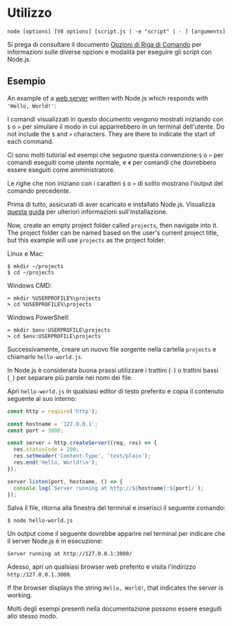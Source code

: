 # Utilizzo

<!--introduced_in=v0.10.0-->
<!--type=misc-->

`node [options] [V8 options] [script.js | -e "script" | - ] [arguments]`

Si prega di consultare il documento [Opzioni di Riga di Comando](cli.html#cli_command_line_options) per informazioni sulle diverse opzioni e modalità per eseguire gli script con Node.js.

## Esempio
An example of a [web server](http.html) written with Node.js which responds with `'Hello, World!'`:

I comandi visualizzati in questo documento vengono mostrati iniziando con `$` o `>` per simulare il modo in cui apparirebbero in un terminal dell'utente. Do not include the `$` and `>` characters. They are there to indicate the start of each command.

Ci sono molti tutorial ed esempi che seguono questa convenzione:`$` o `>` per comandi eseguiti come utente normale, e `#` per comandi che dovrebbero essere eseguiti come amministratore.

Le righe che non iniziano con i caratteri `$` o `>` di solito mostrano l'output del comando precedente.

Prima di tutto, assicurati di aver scaricato e installato Node.js. Visualizza [questa guida](https://nodejs.org/en/download/package-manager/) per ulteriori informazioni sull'installazione.

Now, create an empty project folder called `projects`, then navigate into it. The project folder can be named based on the user's current project title, but this example will use `projects` as the project folder.

Linux e Mac:

```console
$ mkdir ~/projects
$ cd ~/projects
```

Windows CMD:

```console
> mkdir %USERPROFILE%\projects
> cd %USERPROFILE%\projects
```

Windows PowerShell:

```console
> mkdir $env:USERPROFILE\projects
> cd $env:USERPROFILE\projects
```

Successivamente, creare un nuovo file sorgente nella cartella `projects` e chiamarlo `hello-world.js`.

In Node.js è considerata buona prassi utilizzare i trattini (`-`) o trattini bassi (`_`) per separare più parole nei nomi dei file.

Apri `hello-world.js` in qualsiasi editor di testo preferito e copia il contenuto seguente al suo interno:

```js
const http = require('http');

const hostname = '127.0.0.1';
const port = 3000;

const server = http.createServer((req, res) => {
  res.statusCode = 200;
  res.setHeader('Content-Type', 'text/plain');
  res.end('Hello, World!\n');
});

server.listen(port, hostname, () => {
  console.log(`Server running at http://${hostname}:${port}/`);
});
```

Salva il file, ritorna alla finestra del terminal e inserisci il seguente comando:

```console
$ node hello-world.js
```

Un output come il seguente dovrebbe apparire nel terminal per indicare che il server Node.js è in esecuzione:

```console
Server running at http://127.0.0.1:3000/
```

Adesso, apri un qualsiasi browser web preferito e visita l'indirizzo `http:/127.0.0.1.3000`.

If the browser displays the string `Hello, World!`, that indicates the server is working.

Molti degli esempi presenti nella documentazione possono essere eseguiti allo stesso modo.
